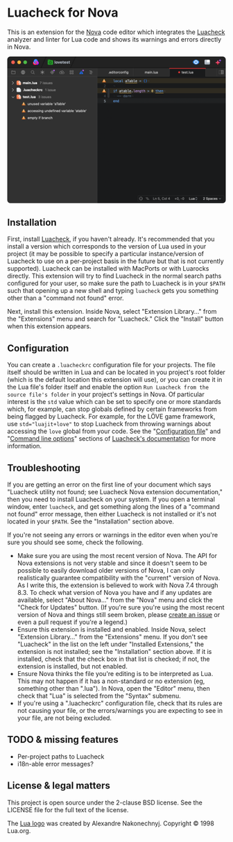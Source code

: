 # Luacheck for Nova

This is an extension for the [Nova](https://nova.app) code editor which integrates the [Luacheck](https://github.com/mpeterv/luacheck) analyzer and linter for Lua code and shows its warnings and errors directly in Nova.

![A screenshot of Luacheck for Nova in action](https://raw.githubusercontent.com/GarrettAlbright/Luacheck.novaextension/master/Images/luacheck-screenshot.png)

## Installation

First, install [Luacheck](https://github.com/mpeterv/luacheck), if you haven't already. It's recommended that you install a version which corresponds to the version of Lua used in your project (it may be possible to specify a particular instance/version of Luacheck to use on a per-project basis in the future but that is not currently supported). Luacheck can be installed with MacPorts or with Luarocks directly. This extension will try to find Luacheck in the normal search paths configured for your user, so make sure the path to Luacheck is in your `$PATH` such that opening up a new shell and typing `luacheck` gets you something other than a "command not found" error.

Next, install this extension. Inside Nova, select "Extension Library…" from the "Extensions" menu and search for "Luacheck." Click the "Install" button when this extension appears.

## Configuration

You can create a `.luacheckrc` configuration file for your projects. The file itself should be written in Lua and can be located in you project's root folder (which is the default location this extension will use), or you can create it in the Lua file's folder itself and enable the option `Run Luacheck from the source file's folder` in your project's settings in Nova. Of particular interest is the `std` value which can be set to specify one or more standards which, for example, can stop globals defined by certain frameworks from being flagged by Luacheck. For example, for the LÖVE game framework, use `std="luajit+love"` to stop Luacheck from throwing warnings about accessing the `love` global from your code. See the "[Configuration file](https://luacheck.readthedocs.io/en/stable/config.html)" and "[Command line options](https://luacheck.readthedocs.io/en/stable/cli.html#command-line-options)" sections of [Luacheck's documentation](https://luacheck.readthedocs.io/en/stable/index.html) for more information.

## Troubleshooting

If you are getting an error on the first line of your document which says "Luacheck utility not found; see Luacheck Nova extension documentation," then you need to install Luacheck on your system. If you open a terminal window, enter `luacheck`, and get something along the lines of a "command not found" error message, then either Luacheck is not installed or it's not located in your `$PATH`. See the "Installation" section above.

If you're not seeing any errors or warnings in the editor even when you're sure you should see some, check the following.

- Make sure you are using the most recent version of Nova. The API for Nova extensions is not very stable and since it doesn't seem to be possible to easily download older versions of Nova, I can only realistically guarantee compatibility with the "current" version of Nova. As I write this, the extension is believed to work with Nova 7.4 through 8.3. To check what version of Nova you have and if any updates are available, select "About Nova…" from the "Nova" menu and click the "Check for Updates" button. (If you're sure you're using the most recent version of Nova and things still seem broken, please [create an issue](https://github.com/GarrettAlbright/Luacheck.novaextension/issues) or even a pull request if you're a legend.)
- Ensure this extension is installed and enabled. Inside Nova, select "Extension Library…" from the "Extensions" menu. If you don't see "Luacheck" in the list on the left under "Installed Extensions," the extension is not installed; see the "Installation" section above. If it is installed, check that the check box in that list is checked; if not, the extension is installed, but not enabled.
- Ensure Nova thinks the file you're editing is to be interpreted as Lua. This may not happen if it has a non-standard or no extension (eg, something other than ".lua"). In Nova, open the "Editor" menu, then check that "Lua" is selected from the "Syntax" submenu.
- If you're using a ".luacheckrc" configuration file, check that its rules are not causing your file, or the errors/warnings you are expecting to see in your file, are not being excluded.

## TODO & missing features

- Per-project paths to Luacheck
- i18n-able error messages?

## License & legal matters

This project is open source under the 2-clause BSD license. See the LICENSE file for the full text of the license.

The [Lua logo](http://www.lua.org/images/) was created by Alexandre Nakonechnyj. Copyright © 1998 Lua.org.
